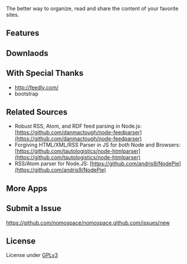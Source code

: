 The better way to organize, read and share the content of your favorite sites.

## Features


## Downlaods


## With Special Thanks

* http://feedly.com/
* bootstrap


## Related Sources

* Robust RSS, Atom, and RDF feed parsing in Node.js: [https://github.com/danmactough/node-feedparser](https://github.com/danmactough/node-feedparser)
* Forgiving HTML/XML/RSS Parser in JS for *both* Node and Browsers: [https://github.com/tautologistics/node-htmlparser](https://github.com/tautologistics/node-htmlparser)
* RSS/Atom parser for Node.JS: [https://github.com/andris9/NodePie](https://github.com/andris9/NodePie)

## More Apps


## Submit a Issue

<https://github.com/nomospace/nomospace.github.com/issues/new>

## License

License under [GPLv3](http://www.gnu.org/licenses/gpl-3.0.txt)